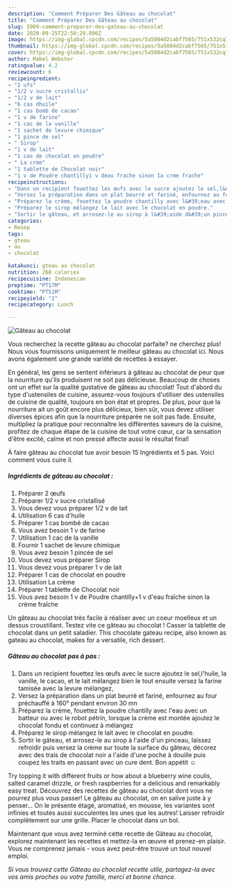 ```yaml
---
description: "Comment Préparer Des Gâteau au chocolat"
title: "Comment Préparer Des Gâteau au chocolat"
slug: 5909-comment-preparer-des-gateau-au-chocolat
date: 2020-09-25T22:50:29.896Z
image: https://img-global.cpcdn.com/recipes/5a5084d2cabf7565/751x532cq70/gateau-au-chocolat-photo-principale-de-la-recette.jpg
thumbnail: https://img-global.cpcdn.com/recipes/5a5084d2cabf7565/751x532cq70/gateau-au-chocolat-photo-principale-de-la-recette.jpg
cover: https://img-global.cpcdn.com/recipes/5a5084d2cabf7565/751x532cq70/gateau-au-chocolat-photo-principale-de-la-recette.jpg
author: Mabel Webster
ratingvalue: 4.2
reviewcount: 6
recipeingredient:
- "2 ufs"
- "1/2 v sucre cristallis"
- "1/2 v de lait"
- "6 cas dhuile"
- "1 cas bomb de cacao"
- "1 v de farine"
- "1 cac de la vanille"
- "1 sachet de levure chimique"
- "1 pince de sel"
- " Sirop"
- "1 v de lait"
- "1 cas de chocolat en poudre"
- " La crme"
- "1 tablette de Chocolat noir"
- "1 v de Poudre chantilly1 v deau frache sinon Ia crme frache"
recipeinstructions:
- "Dans un recipient fouettez les œufs avec le sucre ajoutez le sel,l&#39;huile, la vanille, le cacao, et le lait mélangez bien le tout ensuite versez la farine tamisée avec la levure mélangez,"
- "Versez la préparation dans un plat beurré et fariné, enfournez au four préchauffé à 160° pendant environ 30 mn"
- "Préparez la crème, fouettez la poudre chantilly avec l&#39;eau avec un batteur ou avec le robot pétrin, lorsque la crème est montée ajoutez le chocolat fondu et continuez à mélangez"
- "Préparez le sirop mélangez le lait avec le chocolat en poudre."
- "Sortir le gâteau, et arrosez-le au sirop à l&#39;aide d&#39;un pinceau, laissez refroidir puis versez la crème sur toute la surface du gâteau, décorez avec des trais de chocolat noir a l&#39;aide d&#39;une poche à douille puis coupez les traits en passant avec un cure dent. Bon appétit ☺️"
categories:
- Resep
tags:
- gteau
- au
- chocolat

katakunci: gteau au chocolat 
nutrition: 268 calories
recipecuisine: Indonesian
preptime: "PT17M"
cooktime: "PT51M"
recipeyield: "2"
recipecategory: Lunch

---
```



![Gâteau au chocolat](https://img-global.cpcdn.com/recipes/5a5084d2cabf7565/751x532cq70/gateau-au-chocolat-photo-principale-de-la-recette.jpg)

Vous recherchez la recette gâteau au chocolat parfaite? ne cherchez plus! Nous vous fournissons uniquement le meilleur gâteau au chocolat ici. Nous avons également une grande variété de recettes à essayer.

En général, les gens se sentent inférieurs à gâteau au chocolat de peur que la nourriture qu'ils produisent ne soit pas délicieuse. Beaucoup de choses ont un effet sur la qualité gustative de gâteau au chocolat! Tout d'abord du type d'ustensiles de cuisine, assurez-vous toujours d'utiliser des ustensiles de cuisine de qualité, toujours en bon état et propres. De plus, pour que la nourriture ait un goût encore plus délicieux, bien sûr, vous devez utiliser diverses épices afin que la nourriture préparée ne soit pas fade. Ensuite, multipliez la pratique pour reconnaître les différentes saveurs de la cuisine, profitez de chaque étape de la cuisine de tout votre cœur, car la sensation d'être excité, calme et non pressé affecte aussi le résultat final!

<!--inarticleads1-->

À faire gâteau au chocolat tue avoir besoin 15 Ingrédients et 5 pas. Voici comment vous cuire il.

##### Ingrédients de gâteau au chocolat :

1. Préparer 2 œufs
1. Préparer 1/2 v sucre cristallisé
1. Vous devez vous préparer 1/2 v de lait
1. Utilisation 6 cas d&#39;huile
1. Préparer 1 cas bombé de cacao
1. Vous avez besoin 1 v de farine
1. Utilisation 1 cac de la vanille
1. Fournir 1 sachet de levure chimique
1. Vous avez besoin 1 pincée de sel
1. Vous devez vous préparer  Sirop
1. Vous devez vous préparer 1 v de lait
1. Préparer 1 cas de chocolat en poudre
1. Utilisation  La crème
1. Préparer 1 tablette de Chocolat noir
1. Vous avez besoin 1 v de Poudre chantilly+1 v d&#39;eau fraîche sinon Ia crème fraîche


Un gâteau au chocolat très facile à réaliser avec un coeur moelleux et un dessus croustillant. Testez vite ce gâteau au chocolat ! Casser la tablette de chocolat dans un petit saladier. This chocolate gateau recipe, also known as gateau au chocolat, makes for a versatile, rich dessert. 

<!--inarticleads2-->

##### Gâteau au chocolat pas à pas :

1. Dans un recipient fouettez les œufs avec le sucre ajoutez le sel,l&#39;huile, la vanille, le cacao, et le lait mélangez bien le tout ensuite versez la farine tamisée avec la levure mélangez,
1. Versez la préparation dans un plat beurré et fariné, enfournez au four préchauffé à 160° pendant environ 30 mn
1. Préparez la crème, fouettez la poudre chantilly avec l&#39;eau avec un batteur ou avec le robot pétrin, lorsque la crème est montée ajoutez le chocolat fondu et continuez à mélangez
1. Préparez le sirop mélangez le lait avec le chocolat en poudre.
1. Sortir le gâteau, et arrosez-le au sirop à l&#39;aide d&#39;un pinceau, laissez refroidir puis versez la crème sur toute la surface du gâteau, décorez avec des trais de chocolat noir a l&#39;aide d&#39;une poche à douille puis coupez les traits en passant avec un cure dent. Bon appétit ☺️


Try topping it with different fruits or how about a blueberry wine coulis, salted caramel drizzle, or fresh raspberries for a delicious and remarkably easy treat. Découvrez des recettes de gâteau au chocolat dont vous ne pourrez plus vous passer! Le gâteau au chocolat, on en salive juste à y penser… On le présente étagé, aromatisé, en mousse, les variantes sont infinies et toutes aussi succulentes les unes que les autres! Laisser refroidir complètement sur une grille. Placer le chocolat dans un bol. 

<!--inarticleads1-->

<p>
Maintenant que vous avez terminé cette recette de Gâteau au chocolat, explorez maintenant les recettes et mettez-la en œuvre et prenez-en plaisir. Vous ne comprenez jamais - vous avez peut-être trouvé un tout nouvel emploi.
</p>

<p>
<i>Si vous trouvez cette Gâteau au chocolat recette utile, partagez-la avec vos amis proches ou votre famille, merci et bonne chance.</i>
</p>
